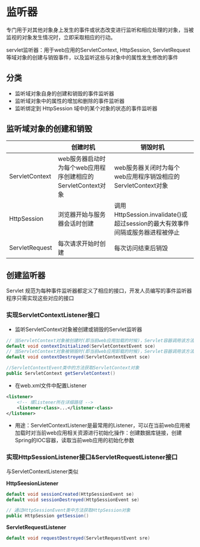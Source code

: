 # 监听器

专门用于对其他对象身上发生的事件或状态改变进行监听和相应处理的对象，当被监视的对象发生情况时，立即采取相应的行动。

servlet监听器：用于web应用的ServletContext, HttpSession, ServletRequest等域对象的创建与销毁事件，以及监听这些与对象中的属性发生修改的事件

## 分类
- 监听域对象自身的创建和销毁的事件监听器
- 监听域对象中的属性的增加和删除的事件监听器
- 监听绑定到 HttpSession 域中的某个对象的状态的事件监听器

## 监听域对象的创建和销毁

| |创建时机|销毁时机|
|--|--|--|
|ServletContext|web服务器启动时为每个web应用程序创建相应的ServletContext对象|web服务器关闭时为每个web应用程序销毁相应的ServletContext对象
|HttpSession|浏览器开始与服务器会话时创建|调用HttpSession.invalidate()或超过session的最大有效事件间隔或服务器进程被停止|
|ServletRequest|每次请求开始时创建|每次访问结束后销毁|

## 创建监听器

Servlet 规范为每种事件监听器都定义了相应的接口，开发人员编写的事件监听器程序只需实现这些对应的接口

### 实现ServletContextListener接口
	
- 监听ServletContext对象被创建或销毁的Servlet监听器

```java
// 当ServletContext对象被创建时(即当前web应用加载的时候)，Servlet容器调用该方法
default void contextInitialized(ServletContextEvent sce)
// 当ServletContext对象被销毁时(即当前web应用卸载的时候)，Servlet容器调用该方法
default void contextDestroyed(ServletContextEvent sce)

//ServletContextEvent类中的方法获取ServletContext对象
public ServletContext getServletContext()
```

- 在web.xml文件中配置Listener

```xml
<listener>
	<!-- 填listener所在详细路径 -->
	<listener-class>...</listener-class>
</listener>
```

- 用途：ServletContextListener是最常用的Listener，可以在当前web应用被加载时对当前web应用相关资源进行初始化操作：创建数据库链接，创建Spring的IOC容器，读取当前web应用的初始化参数

### 实现HttpSessionListener接口&ServletRequestListener接口

与ServletContextListener类似

**HttpSeesionListener**

```java
default void sessionCreated(HttpSessionEvent se)
default void sessionDestroyed(HttpSessionEvent se)

// 通过HttpSessionEvent类中方法获取HttpSession对象
public HttpSession getSession()
```

**ServletRequestListener**

```java
default void requestDestroyed(ServletRequestEvent sre)

```